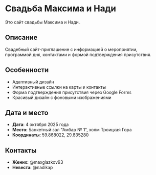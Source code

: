 # Свадьба Максима и Нади

Это сайт свадьбы Максима и Нади.

## Описание

Свадебный сайт-приглашение с информацией о мероприятии, программой дня, контактами и формой подтверждения присутствия.

## Особенности

- Адаптивный дизайн
- Интерактивные ссылки на карты и контакты
- Форма подтверждения присутствия через Google Forms
- Красивый дизайн с фоновыми изображениями

## Дата и место

- **Дата**: 4 октября 2025 года
- **Место**: Банкетный зал "Амбар № 1", холм Троицкая Гора
- **Координаты**: 59.868022, 29.835280

## Контакты

- **Жених**: @maxglazkov93
- **Невеста**: @nadikap 